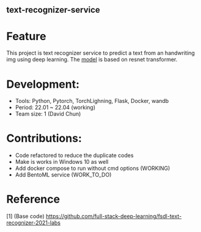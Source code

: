 ## text-recognizer-service

# Feature
This project is text recognizer service to predict a text from an handwriting img using deep learning. The [model](https://github.com/full-stack-deep-learning/fsdl-text-recognizer-2021-labs) is based on resnet transformer. 

# Development:
- Tools: Python, Pytorch, TorchLighning, Flask, Docker, wandb  <br/>
- Period: 22.01 ~ 22.04 (working) <br/>
- Team size: 1 (David Chun) <br/>

# Contributions:
- Code refactored to reduce the duplicate codes <br/>
- Make is works in Windows 10 as well <br/>
- Add docker compose to run without cmd options (WORKING) <br/>
- Add BentoML service (WORK_TO_DO)

# Reference
[1] (Base code) <https://github.com/full-stack-deep-learning/fsdl-text-recognizer-2021-labs>